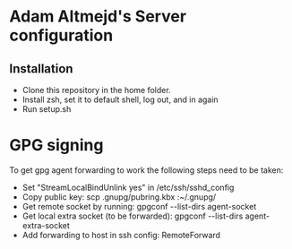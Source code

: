 # Adam Altmejd's Server configuration

## Installation
* Clone this repository in the home folder.
* Install zsh, set it to default shell, log out, and in again
* Run setup.sh

# GPG signing
To get gpg agent forwarding to work the following steps need to be taken:
* Set "StreamLocalBindUnlink yes" in /etc/ssh/sshd_config
* Copy public key: scp .gnupg/pubring.kbx <host>:~/.gnupg/
* Get remote socket by running: gpgconf --list-dirs agent-socket
* Get local extra socket (to be forwarded): gpgconf --list-dirs agent-extra-socket
* Add forwarding to host in ssh config: RemoteForward <remote socket> <local extra socket>
